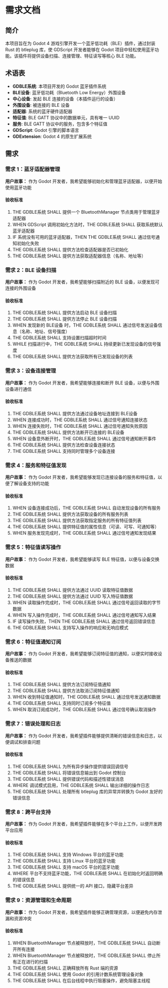 # 需求文档

## 简介

本项目旨在为 Godot 4 游戏引擎开发一个蓝牙低功耗（BLE）插件，通过封装 Rust 的 btleplug 库，使 GDScript 开发者能够在 Godot 项目中轻松使用蓝牙功能。该插件将提供设备扫描、连接管理、特征读写等核心 BLE 功能。

## 术语表

- **GDBLE系统**: 本项目开发的 Godot 蓝牙插件系统
- **BLE设备**: 蓝牙低功耗（Bluetooth Low Energy）外围设备
- **中心设备**: 发起 BLE 连接的设备（本插件运行的设备）
- **外围设备**: 被连接的 BLE 设备
- **适配器**: 系统的蓝牙硬件适配器
- **特征值**: BLE GATT 协议中的数据单元，具有唯一 UUID
- **服务**: BLE GATT 协议中的服务，包含多个特征值
- **GDScript**: Godot 引擎的脚本语言
- **GDExtension**: Godot 4 的原生扩展系统

## 需求

### 需求 1：蓝牙适配器管理

**用户故事：** 作为 Godot 开发者，我希望能够初始化和管理蓝牙适配器，以便开始使用蓝牙功能

#### 验收标准

1. THE GDBLE系统 SHALL 提供一个 BluetoothManager 节点类用于管理蓝牙适配器
2. WHEN GDScript 调用初始化方法时，THE GDBLE系统 SHALL 获取系统默认蓝牙适配器
3. IF 系统没有可用的蓝牙适配器，THEN THE GDBLE系统 SHALL 通过信号通知初始化失败
4. THE GDBLE系统 SHALL 提供方法检查适配器是否已初始化
5. THE GDBLE系统 SHALL 提供方法获取适配器信息（名称、地址等）

### 需求 2：BLE 设备扫描

**用户故事：** 作为 Godot 开发者，我希望能够扫描附近的 BLE 设备，以便发现可连接的外围设备

#### 验收标准

1. THE GDBLE系统 SHALL 提供方法启动 BLE 设备扫描
2. THE GDBLE系统 SHALL 提供方法停止 BLE 设备扫描
3. WHEN 发现新的 BLE设备 时，THE GDBLE系统 SHALL 通过信号发送设备信息（名称、地址、信号强度）
4. THE GDBLE系统 SHALL 支持设置扫描超时时间
5. WHILE 扫描进行中，THE GDBLE系统 SHALL 持续更新已发现设备的信号强度
6. THE GDBLE系统 SHALL 提供方法获取所有已发现设备的列表

### 需求 3：设备连接管理

**用户故事：** 作为 Godot 开发者，我希望能够连接和断开 BLE 设备，以便与外围设备进行通信

#### 验收标准

1. THE GDBLE系统 SHALL 提供方法通过设备地址连接到 BLE设备
2. WHEN 连接成功时，THE GDBLE系统 SHALL 通过信号通知连接状态
3. WHEN 连接失败时，THE GDBLE系统 SHALL 通过信号通知失败原因
4. THE GDBLE系统 SHALL 提供方法断开已连接的 BLE设备
5. WHEN 设备意外断开时，THE GDBLE系统 SHALL 通过信号通知断开事件
6. THE GDBLE系统 SHALL 提供方法检查设备连接状态
7. THE GDBLE系统 SHALL 支持同时管理多个设备连接

### 需求 4：服务和特征值发现

**用户故事：** 作为 Godot 开发者，我希望能够发现已连接设备的服务和特征值，以便了解设备支持的功能

#### 验收标准

1. WHEN 设备连接成功后，THE GDBLE系统 SHALL 自动发现设备的所有服务
2. THE GDBLE系统 SHALL 提供方法获取设备的所有服务列表
3. THE GDBLE系统 SHALL 提供方法获取指定服务的所有特征值列表
4. THE GDBLE系统 SHALL 提供特征值的属性信息（可读、可写、可通知等）
5. WHEN 服务发现完成时，THE GDBLE系统 SHALL 通过信号通知发现结果

### 需求 5：特征值读写操作

**用户故事：** 作为 Godot 开发者，我希望能够读写 BLE 特征值，以便与设备交换数据

#### 验收标准

1. THE GDBLE系统 SHALL 提供方法通过 UUID 读取特征值数据
2. THE GDBLE系统 SHALL 提供方法通过 UUID 写入特征值数据
3. WHEN 读取操作完成时，THE GDBLE系统 SHALL 通过信号返回读取的字节数据
4. WHEN 写入操作完成时，THE GDBLE系统 SHALL 通过信号通知写入结果
5. IF 读写操作失败，THEN THE GDBLE系统 SHALL 通过信号返回错误信息
6. THE GDBLE系统 SHALL 支持写入操作的响应和无响应模式

### 需求 6：特征值通知订阅

**用户故事：** 作为 Godot 开发者，我希望能够订阅特征值的通知，以便实时接收设备推送的数据

#### 验收标准

1. THE GDBLE系统 SHALL 提供方法订阅特征值通知
2. THE GDBLE系统 SHALL 提供方法取消订阅特征值通知
3. WHEN 收到特征值通知时，THE GDBLE系统 SHALL 通过信号发送通知数据
4. THE GDBLE系统 SHALL 支持同时订阅多个特征值
5. WHEN 取消订阅成功时，THE GDBLE系统 SHALL 通过信号确认取消操作

### 需求 7：错误处理和日志

**用户故事：** 作为 Godot 开发者，我希望插件能够提供清晰的错误信息和日志，以便调试和排查问题

#### 验收标准

1. THE GDBLE系统 SHALL 为所有异步操作提供错误回调信号
2. THE GDBLE系统 SHALL 将错误信息输出到 Godot 控制台
3. THE GDBLE系统 SHALL 提供错误代码和描述性错误消息
4. WHERE 调试模式启用，THE GDBLE系统 SHALL 输出详细的操作日志
5. THE GDBLE系统 SHALL 处理所有 btleplug 库的异常并转换为 Godot 友好的错误信息

### 需求 8：跨平台支持

**用户故事：** 作为 Godot 开发者，我希望插件能够在多个平台上工作，以便开发跨平台应用

#### 验收标准

1. THE GDBLE系统 SHALL 支持 Windows 平台的蓝牙功能
2. THE GDBLE系统 SHALL 支持 Linux 平台的蓝牙功能
3. THE GDBLE系统 SHALL 支持 macOS 平台的蓝牙功能
4. WHERE 平台不支持蓝牙功能，THE GDBLE系统 SHALL 在初始化时返回明确的错误信息
5. THE GDBLE系统 SHALL 提供统一的 API 接口，隐藏平台差异

### 需求 9：资源管理和生命周期

**用户故事：** 作为 Godot 开发者，我希望插件能够正确管理资源，以便避免内存泄漏和资源冲突

#### 验收标准

1. WHEN BluetoothManager 节点被释放时，THE GDBLE系统 SHALL 自动断开所有连接
2. WHEN BluetoothManager 节点被释放时，THE GDBLE系统 SHALL 停止所有正在进行的扫描
3. THE GDBLE系统 SHALL 正确释放所有 Rust 端的资源
4. THE GDBLE系统 SHALL 使用 Godot 的引用计数系统管理设备对象
5. THE GDBLE系统 SHALL 在后台线程中执行阻塞操作，避免阻塞主线程
